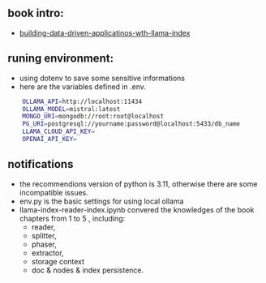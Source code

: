 ## book intro:
* [building-data-driven-applicatinos-wth-llama-index](https://www.packtpub.com/en-us/product/building-data-driven-applications-with-llamaindex-9781835089507)

## runing environment:
- using dotenv to save some sensitive informations
- here are the variables defined in .env.
```sh
    OLLAMA_API=http://localhost:11434
    OLLAMA_MODEL=mistral:latest
    MONGO_URI=mongodb://root:root@localhost
    PG_URI=postgresql://yourname:password@localhost:5433/db_name
    LLAMA_CLOUD_API_KEY=
    OPENAI_API_KEY=
```

## notifications
* the recommendions version of python is 3.11, otherwise there are some incompatible issues.
* env.py is the basic settings for using local ollama
* llama-index-reader-index.ipynb convered the knowledges of the book chapters from 1 to 5 , including:
    * reader, 
    * splitter, 
    * phaser, 
    * extractor, 
    * storage context 
    * doc & nodes & index persistence.